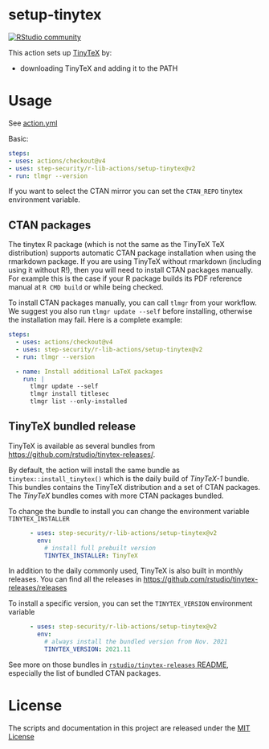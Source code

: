 # setup-tinytex

[![RStudio community](https://img.shields.io/badge/community-github--actions-blue?style=social&logo=rstudio&logoColor=75AADB)](https://community.rstudio.com/new-topic?category=Package%20development&tags=github-actions)

This action sets up [TinyTeX](https://yihui.name/tinytex/) by:

- downloading TinyTeX and adding it to the PATH

# Usage

See [action.yml](action.yml)

Basic:
```yaml
steps:
- uses: actions/checkout@v4
- uses: step-security/r-lib-actions/setup-tinytex@v2
- run: tlmgr --version
```

If you want to select the CTAN mirror you can set the `CTAN_REPO` tinytex environment variable.

## CTAN packages

The tinytex R package (which is not the same as the TinyTeX TeX distribution) supports automatic CTAN package installation when using the rmarkdown package.
If you are using TinyTeX without rmarkdown (including using it without R!), then you will need to install CTAN packages manually.
For example this is the case if your R package builds its PDF reference manual at `R CMD build` or while being checked.

To install CTAN packages manually, you can call `tlmgr` from your workflow. We suggest you also run `tlmgr update --self` before installing, otherwise the installation may fail. Here is a complete example:
```yaml
steps:
  - uses: actions/checkout@v4
  - uses: step-security/r-lib-actions/setup-tinytex@v2
  - run: tlmgr --version

  - name: Install additional LaTeX packages
    run: |
      tlmgr update --self
      tlmgr install titlesec
      tlmgr list --only-installed
```

## TinyTeX bundled release

TinyTeX is available as several bundles from https://github.com/rstudio/tinytex-releases/.

By default, the action will install the same bundle as
`tinytex::install_tinytex()` which is the daily build of _TinyTeX-1_ bundle.
This bundles contains the TinyTeX distribution and a set of CTAN packages. The
_TinyTeX_ bundles comes with more CTAN packages bundled.

To change the bundle to install you can change the environment variable
`TINYTEX_INSTALLER`

````yaml
      - uses: step-security/r-lib-actions/setup-tinytex@v2
        env:
          # install full prebuilt version
          TINYTEX_INSTALLER: TinyTeX
````

In addition to the daily commonly used, TinyTeX is also built in monthly
releases. You can find all the releases in
https://github.com/rstudio/tinytex-releases/releases

To install a specific version, you can set the `TINYTEX_VERSION` environment variable

````yaml
      - uses: step-security/r-lib-actions/setup-tinytex@v2
        env:
          # always install the bundled version from Nov. 2021
          TINYTEX_VERSION: 2021.11
````

See more on those bundles in [`rstudio/tinytex-releases`
README](https://github.com/rstudio/tinytex-releases#releases), especially the list
of bundled CTAN packages.

# License

The scripts and documentation in this project are released under the [MIT License](LICENSE)

